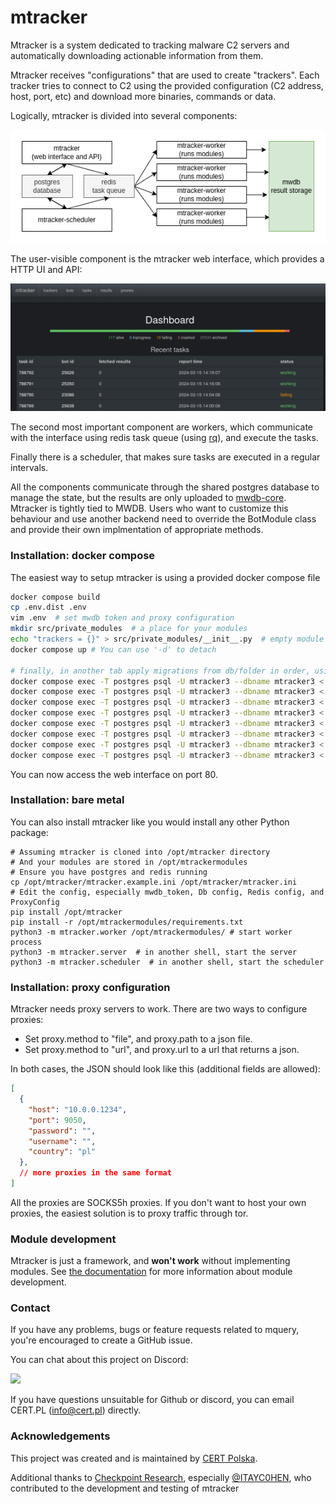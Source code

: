 # mtracker

Mtracker is a system dedicated to tracking malware C2 servers and automatically downloading actionable information from them. 

Mtracker receives "configurations" that are used to create "trackers". Each tracker tries to connect to C2 using the provided configuration (C2 address, host, port, etc) and download more binaries, commands or data.

Logically, mtracker is divided into several components:

![](docs/mtracker.png)

The user-visible component is the mtracker web interface, which provides
a HTTP UI and API:

![](docs/ui.png)

The second most important component are workers, which communicate with
the interface using redis task queue (using [rq](https://python-rq.org/docs/)), and execute the tasks.

Finally there is a scheduler, that makes sure tasks are executed in a regular intervals.

All the components communicate through the shared postgres database to manage the state, but the results are only uploaded to [mwdb-core](https://github.com/CERT-Polska/mwdb-core/). Mtracker is tightly tied to MWDB. Users who want to customize this behaviour and use another backend need to override the BotModule class and provide their own implmentation of appropriate methods.

### Installation: docker compose

The easiest way to setup mtracker is using a provided docker compose file

```bash
docker compose build
cp .env.dist .env
vim .env  # set mwdb token and proxy configuration
mkdir src/private_modules  # a place for your modules
echo "trackers = {}" > src/private_modules/__init__.py  # empty module list
docker compose up # You can use '-d' to detach

# finally, in another tab apply migrations from db/folder in order, using:
docker compose exec -T postgres psql -U mtracker3 --dbname mtracker3 < db/000_init.sql
docker compose exec -T postgres psql -U mtracker3 --dbname mtracker3 < db/001_bots_tasks.sql
docker compose exec -T postgres psql -U mtracker3 --dbname mtracker3 < db/002_update_bots.sql
docker compose exec -T postgres psql -U mtracker3 --dbname mtracker3 < db/003_bots_add_last_error.sql
docker compose exec -T postgres psql -U mtracker3 --dbname mtracker3 < db/004_bots_add_family.sql
docker compose exec -T postgres psql -U mtracker3 --dbname mtracker3 < db/005_results.sql
docker compose exec -T postgres psql -U mtracker3 --dbname mtracker3 < db/006_add_proxy.sql
docker compose exec -T postgres psql -U mtracker3 --dbname mtracker3 < db/007_alter_proxy_add_username_password.sql
```

You can now access the web interface on port 80.

### Installation: bare metal

You can also install mtracker like you would install any other Python package:

```
# Assuming mtracker is cloned into /opt/mtracker directory
# And your modules are stored in /opt/mtrackermodules
# Ensure you have postgres and redis running
cp /opt/mtracker/mtracker.example.ini /opt/mtracker/mtracker.ini
# Edit the config, especially mwdb_token, Db config, Redis config, and ProxyConfig
pip install /opt/mtracker
pip install -r /opt/mtrackermodules/requirements.txt
python3 -m mtracker.worker /opt/mtrackermodules/ # start worker process
python3 -m mtracker.server  # in another shell, start the server
python3 -m mtracker.scheduler  # in another shell, start the scheduler
```

### Installation: proxy configuration

Mtracker needs proxy servers to work. There are two ways to configure proxies:

* Set proxy.method to "file", and proxy.path to a json file.
* Set proxy.method to "url", and proxy.url to a url that returns a json.

In both cases, the JSON should look like this (additional fields are allowed):
```json
[
  {
    "host": "10.0.0.1234",
    "port": 9050,
    "password": "",
    "username": "",
    "country": "pl"
  },
  // more proxies in the same format
]
```

All the proxies are SOCKS5h proxies. If you don't want to host your own proxies, the easiest solution is to proxy traffic through tor. 

### Module development

Mtracker is just a framework, and **won't work** without implementing modules. See [the documentation](docs/moduledev.md) for more information about module development.

### Contact

If you have any problems, bugs or feature requests related to mquery, you're
encouraged to create a GitHub issue.

You can chat about this project on Discord:

[![](https://dcbadge.vercel.app/api/server/3FcP6GQNzd)](https://discord.gg/3FcP6GQNzd)

If you have questions unsuitable for Github or discord, you can email CERT.PL
(info@cert.pl) directly.

### Acknowledgements

This project was created and is maintained by [CERT Polska](https://cert.pl/en/).

Additional thanks to [Checkpoint Research](https://research.checkpoint.com), especially [@ITAYC0HEN](https://github.com/ITAYC0HEN),
who contributed to the development and testing of mtracker
